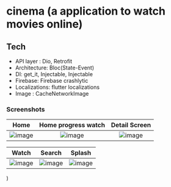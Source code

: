# cinema (a application to watch movies online)

## Tech ##
- API layer : Dio, Retrofit
- Architecture: Bloc(State-Event)
- DI: get_it, Injectable, Injectable
- Firebase: Firebase crashlytic
- Localizations: flutter localizations
- Image : CacheNetworkImage

### Screenshots
| Home | Home progress watch | Detail Screen |
| :-------------: |:-------------:| :-----:|
![image](https://user-images.githubusercontent.com/69209989/225823730-cdec32ad-9b28-4c92-8a29-2860d0e76b7d.png)|![image](https://user-images.githubusercontent.com/69209989/225823842-d018d5e2-fe66-4ab3-b88a-d7d417a40ecb.png) | ![image](https://user-images.githubusercontent.com/69209989/225823924-961b008d-8715-44b4-9607-dcd42e711f14.png) 

| Watch | Search | Splash |
| :-------------: |:-------------:| :-----:|
![image](https://user-images.githubusercontent.com/69209989/225824282-386f4c03-f3d9-43e1-a092-3ec189825459.png)|![image](https://user-images.githubusercontent.com/69209989/225824358-ee76b746-4692-439c-9eb7-31b2881ef462.png) | ![image](https://user-images.githubusercontent.com/69209989/225830348-47d96c89-4941-4c9f-b3ae-fd1341d692de.png)
) 

